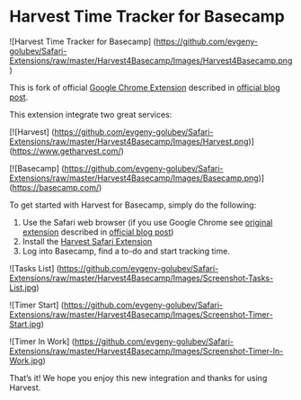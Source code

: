 Harvest Time Tracker for Basecamp
=================

![Harvest Time Tracker for Basecamp]
(https://github.com/evgeny-golubev/Safari-Extensions/raw/master/Harvest4Basecamp/Images/Harvest4Basecamp.png)

This is fork of official [Google Chrome Extension](https://chrome.google.com/webstore/detail/fbpiglieekigmkeebmeohkelfpjjlaia?hl=en-US&utm_source=chrome-ntp-launcher) described in [official blog post](http://www.getharvest.com/blog/2012/09/bring-harvest-time-tracking-into-basecamp/).

This extension integrate two great services:

[![Harvest]
(https://github.com/evgeny-golubev/Safari-Extensions/raw/master/Harvest4Basecamp/Images/Harvest.png)]
(https://www.getharvest.com/)

[![Basecamp]
(https://github.com/evgeny-golubev/Safari-Extensions/raw/master/Harvest4Basecamp/Images/Basecamp.png)]
(https://basecamp.com/)

To get started with Harvest for Basecamp, simply do the following:

1. Use the Safari web browser (if you use Google Chrome see [original extension](https://chrome.google.com/webstore/detail/fbpiglieekigmkeebmeohkelfpjjlaia?hl=en-US&utm_source=chrome-ntp-launcher) described in [official blog post](http://www.getharvest.com/blog/2012/09/bring-harvest-time-tracking-into-basecamp/))
2. Install the [Harvest Safari Extension](https://github.com/evgeny-golubev/Safari-Extensions/raw/master/Harvest4Basecamp/Harvest4Basecamp.safariextz)
3. Log into Basecamp, find a to-do and start tracking time.

![Tasks List]
(https://github.com/evgeny-golubev/Safari-Extensions/raw/master/Harvest4Basecamp/Images/Screenshot-Tasks-List.jpg)

![Timer Start]
(https://github.com/evgeny-golubev/Safari-Extensions/raw/master/Harvest4Basecamp/Images/Screenshot-Timer-Start.jpg)

![Timer In Work]
(https://github.com/evgeny-golubev/Safari-Extensions/raw/master/Harvest4Basecamp/Images/Screenshot-Timer-In-Work.jpg)

That’s it! We hope you enjoy this new integration and thanks for using Harvest.
